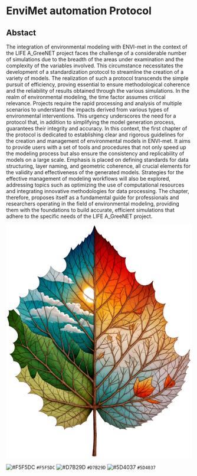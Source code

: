# EnviMet automation Protocol
## Abstact
The integration of environmental modeling with ENVI-met in the context of the LIFE A_GreeNET project faces the challenge of a considerable number of simulations due to the breadth of the areas under examination and the complexity of the variables involved. This circumstance necessitates the development of a standardization protocol to streamline the creation of a variety of models. The realization of such a protocol transcends the simple pursuit of efficiency, proving essential to ensure methodological coherence and the reliability of results obtained through the various simulations.  In the realm of environmental modeling, the time factor assumes critical relevance. Projects require the rapid processing and analysis of multiple scenarios to understand the impacts derived from various types of environmental interventions. This urgency underscores the need for a protocol that, in addition to simplifying the model generation process, guarantees their integrity and accuracy.  In this context, the first chapter of the protocol is dedicated to establishing clear and rigorous guidelines for the creation and management of environmental models in ENVI-met. It aims to provide users with a set of tools and procedures that not only speed up the modeling process but also ensure the consistency and replicability of models on a large scale. Emphasis is placed on defining standards for data structuring, layer naming, and geometric coherence, all crucial elements for the validity and effectiveness of the generated models.  Strategies for the effective management of modeling workflows will also be explored, addressing topics such as optimizing the use of computational resources and integrating innovative methodologies for data processing. The chapter, therefore, proposes itself as a fundamental guide for professionals and researchers operating in the field of environmental modeling, providing them with the foundations to build accurate, efficient simulations that adhere to the specific needs of the LIFE A_GreeNET project.

![logo](attachment/logo.png)


![#F5F5DC](https://via.placeholder.com/15/F5F5DC/F5F5DC.png) `#F5F5DC`
![#D7B29D](https://via.placeholder.com/15/D7B29D/D7B29D.png) `#D7B29D`
![#5D4037](https://via.placeholder.com/15/5D4037/5D4037.png) `#5D4037`
